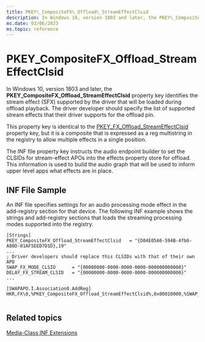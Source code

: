 ```yaml
---
title: PKEY\_CompositeFX\_Offload\_StreamEffectClsid
description: In Windows 10, version 1803 and later, the PKEY\_CompositeFX\_Offload\_StreamEffectClsid property key identifies the stream effect (SFX) supported by the driver.
ms.date: 03/06/2023
ms.topic: reference
---
```


# PKEY\_CompositeFX\_Offload\_StreamEffectClsid

In Windows 10, version 1803 and later, the **PKEY\_CompositeFX\_Offload\_StreamEffectClsid** property key identifies the stream effect (SFX) supported by the driver that will be loaded during offload playback. The driver developer should specify the list of supported stream effects that their driver supports for the offload pin.

This property key is identical to the [PKEY\_FX\_Offload\_StreamEffectClsid](pkey-fx-offload-streameffectclsid.md) property key, but it is a composite that is expressed as a reg multistring in the registry to allow multiple effects in a single position.

The INF file property key instructs the audio endpoint builder to set the CLSIDs for stream-effect APOs into the effects property store for offload. This information is used to build the audio graph that will be used to inform upper level apps what effects are in place.

## <span id="INF_File_Sample"></span><span id="inf_file_sample"></span><span id="INF_FILE_SAMPLE"></span>INF File Sample

An INF file specifies settings for an audio processing mode effect in the add-registry section for that device. The following INF example shows the strings and add-registry sections that loads the streaming processing modes supported into the registry.

```inf
[Strings]
PKEY_CompositeFX_Offload_StreamEffectClsid   = "{D04E05A6-594B-4fb6-A80D-01AF5EED7D1D},19"
...
; Driver developers should replace this CLSIDs with that of their own APO
SWAP_FX_MODE_CLSID      = "{00000000-0000-0000-0000-000000000000}"
DELAY_FX_STREAM_CLSID   = "{00000000-0000-0000-0000-000000000000}"
...

[SWAPAPO.I.Association0.AddReg]
HKR,FX\0,%PKEY_CompositeFX_Offload_StreamEffectClsid%,0x00010000,%SWAP_FX_MODE_CLSID%,%DELAY_FX_MODE_CLSID%


```

## Related topics

[Media-Class INF Extensions](media-class-inf-extensions.md)
